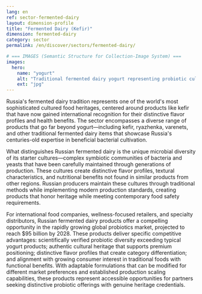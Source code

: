 ```yaml
---
lang: en
ref: sector-fermented-dairy
layout: dimension-profile
title: "Fermented Dairy (Kefir)"
dimension: fermented-dairy
category: sector
permalink: /en/discover/sectors/fermented-dairy/

# === IMAGES (Semantic Structure for Collection-Image System) ===
images:
  hero:
    name: "yogurt"
    alt: "Traditional fermented dairy yogurt representing probiotic culture and healthy nutrition"
    ext: "jpg"
---
```


Russia's fermented dairy tradition represents one of the world's most sophisticated cultured food heritages, centered around products like kefir that have now gained international recognition for their distinctive flavor profiles and health benefits. The sector encompasses a diverse range of products that go far beyond yogurt—including kefir, ryazhenka, varenets, and other traditional fermented dairy items that showcase Russia's centuries-old expertise in beneficial bacterial cultivation.

What distinguishes Russian fermented dairy is the unique microbial diversity of its starter cultures—complex symbiotic communities of bacteria and yeasts that have been carefully maintained through generations of production. These cultures create distinctive flavor profiles, textural characteristics, and nutritional benefits not found in similar products from other regions. Russian producers maintain these cultures through traditional methods while implementing modern production standards, creating products that honor heritage while meeting contemporary food safety requirements.

For international food companies, wellness-focused retailers, and specialty distributors, Russian fermented dairy products offer a compelling opportunity in the rapidly growing global probiotics market, projected to reach $95 billion by 2028. These products deliver specific competitive advantages: scientifically verified probiotic diversity exceeding typical yogurt products; authentic cultural heritage that supports premium positioning; distinctive flavor profiles that create category differentiation; and alignment with growing consumer interest in traditional foods with functional benefits. With adaptable formulations that can be modified for different market preferences and established production scaling capabilities, these products represent accessible opportunities for partners seeking distinctive probiotic offerings with genuine heritage credentials.
